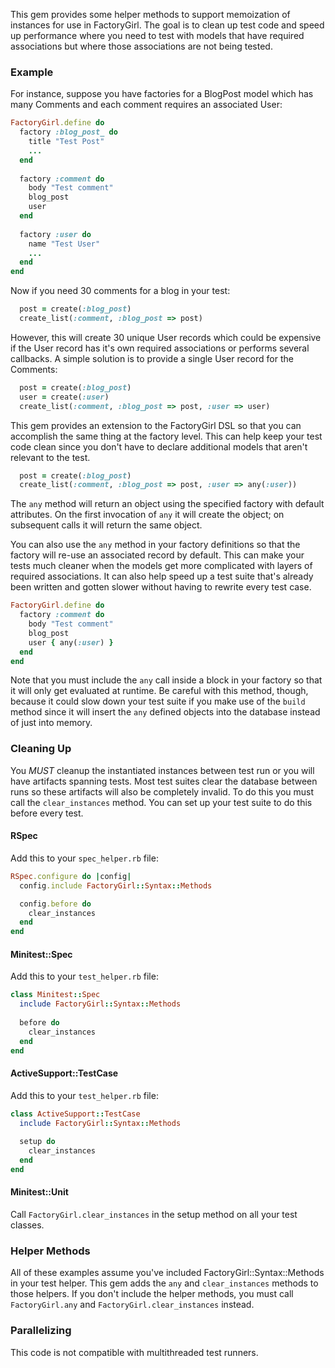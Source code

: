 This gem provides some helper methods to support memoization of instances for use in FactoryGirl. The goal is to clean up test code and speed up performance where you need to test with models that have required associations but where those associations are not being tested.

### Example

For instance, suppose you have factories for a BlogPost model which has many Comments and each comment requires an associated User:

```ruby
FactoryGirl.define do
  factory :blog_post_ do
    title "Test Post"
    ...
  end
  
  factory :comment do
    body "Test comment"
    blog_post
    user
  end
  
  factory :user do
    name "Test User"
    ...
  end
end
```

Now if you need 30 comments for a blog in your test:

```ruby
  post = create(:blog_post)
  create_list(:comment, :blog_post => post)
```

However, this will create 30 unique User records which could be expensive if the User record has it's own required associations or performs several callbacks. A simple solution is to provide a single User record for the Comments:

```ruby
  post = create(:blog_post)
  user = create(:user)
  create_list(:comment, :blog_post => post, :user => user)
```

This gem provides an extension to the FactoryGirl DSL so that you can accomplish the same thing at the factory level. This can help keep your test code clean since you don't have to declare additional models that aren't relevant to the test.

```ruby
  post = create(:blog_post)
  create_list(:comment, :blog_post => post, :user => any(:user))
```

The `any` method will return an object using the specified factory with default attributes. On the first invocation of `any` it will create the object; on subsequent calls it will return the same object.

You can also use the `any` method in your factory definitions so that the factory will re-use an associated record by default. This can make your tests much cleaner when the models get more complicated with layers of required associations. It can also help speed up a test suite that's already been written and gotten slower without having to rewrite every test case.

```ruby
FactoryGirl.define do
  factory :comment do
    body "Test comment"
    blog_post
    user { any(:user) }
  end
end
```

Note that you must include the `any` call inside a block in your factory so that it will only get evaluated at runtime. Be careful with this method, though, because it could slow down your test suite if you make use of the `build` method since it will insert the `any` defined objects into the database instead of just into memory.

### Cleaning Up

You *MUST* cleanup the instantiated instances between test run or you will have artifacts spanning tests. Most test suites clear the database between runs so these artifacts will also be completely invalid. To do this you must call the `clear_instances` method. You can set up your test suite to do this before every test.

#### RSpec

Add this to your `spec_helper.rb` file:

```ruby
RSpec.configure do |config|
  config.include FactoryGirl::Syntax::Methods

  config.before do
    clear_instances
  end
end
```

#### Minitest::Spec

Add this to your `test_helper.rb` file:

```ruby
class Minitest::Spec
  include FactoryGirl::Syntax::Methods
  
  before do
    clear_instances
  end
end
```

#### ActiveSupport::TestCase

Add this to your `test_helper.rb` file:

```ruby
class ActiveSupport::TestCase
  include FactoryGirl::Syntax::Methods
  
  setup do
    clear_instances
  end
end
```

#### Minitest::Unit

Call `FactoryGirl.clear_instances` in the setup method on all your test classes.

### Helper Methods

All of these examples assume you've included FactoryGirl::Syntax::Methods in your test helper. This gem adds the `any` and `clear_instances` methods to those helpers. If you don't include the helper methods, you must call `FactoryGirl.any` and `FactoryGirl.clear_instances` instead.

### Parallelizing

This code is not compatible with multithreaded test runners.

